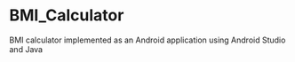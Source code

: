 # BMI_Calculator
BMI calculator implemented as an Android application using Android Studio and Java
